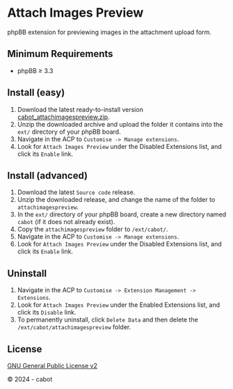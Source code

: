 # Attach Images Preview
phpBB extension for previewing images in the attachment upload form.

## Minimum Requirements
* phpBB ≥ 3.3

## Install (easy)
1. Download the latest ready-to-install version [cabot_attachimagespreview.zip](https://github.com/cabot/attachimagespreview/releases/latest/download/cabot_attachimagespreview.zip).
2. Unzip the downloaded archive and upload the folder it contains into the `ext/` directory of your phpBB board.
3. Navigate in the ACP to `Customise -> Manage extensions`.
4. Look for `Attach Images Preview` under the Disabled Extensions list, and click its `Enable` link.

## Install (advanced)
1. Download the latest `Source code` release.
2. Unzip the downloaded release, and change the name of the folder to `attachimagespreview`.
3. In the `ext/` directory of your phpBB board, create a new directory named `cabot` (if it does not already exist).
4. Copy the `attachimagespreview` folder to `/ext/cabot/`.
5. Navigate in the ACP to `Customise -> Manage extensions`.
6. Look for `Attach Images Preview` under the Disabled Extensions list, and click its `Enable` link.

## Uninstall
1. Navigate in the ACP to `Customise -> Extension Management -> Extensions`.
2. Look for `Attach Images Preview` under the Enabled Extensions list, and click its `Disable` link.
3. To permanently uninstall, click `Delete Data` and then delete the `/ext/cabot/attachimagespreview` folder.

## License
[GNU General Public License v2](http://opensource.org/licenses/GPL-2.0)

© 2024 - cabot
